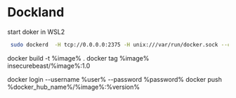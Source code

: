 # Dockland

start doker in WSL2
```bash
 sudo dockerd  -H tcp://0.0.0.0:2375 -H unix:///var/run/docker.sock --containerd=/run/containerd/containerd.sock
```


docker build -t %image% . 
docker tag %image% insecurebeast/%image%:1.0

docker login --username %user% --password %password%
docker push %docker_hub_name%/%image%:%version%